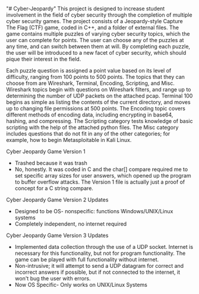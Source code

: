 "# Cyber-Jeopardy" 
This project is designed to increase student involvement in the field of cyber security through the completion of multiple cyber security games. The project consists of a Jeopardy-style Capture The Flag (CTF) game, coded in C++, and a folder of external files. The game contains multiple puzzles of varying cyber security topics, which the user can complete for points. The user can choose any of the puzzles at any time, and can switch between them at will. By completing each puzzle, the user will be introduced to a new facet of cyber security, which should pique their interest in the field. 

Each puzzle question is assigned a point value based on its level of difficulty, ranging from 100 points to 500 points. The topics that they can choose from are Wireshark, Terminal, Encoding, Scripting, and Misc. Wireshark topics begin with questions on Wireshark filters, and range up to determining the number of UDP packets on the attached pcap. Terminal 100 begins as simple as listing the contents of the current directory, and moves up to changing file permissions at 500 points. The Encoding topic covers different methods of encoding data, including encrypting in base64, hashing, and compressing. The Scripting category tests knowledge of basic scripting with the help of the attached python files. The Misc category includes questions that do not fit in any of the other categories; for example, how to begin Metasploitable in Kali Linux.

Cyber Jeopardy Game Version 1
- Trashed because it was trash
- No, honestly. It was coded in C and the char[] compare required me to set specific array sizes for user answers, which opened up the program to buffer overflow attacks. The Version 1 file is actually just a proof of concept for a C string compare.

Cyber Jeopardy Game Version 2 Updates
- Designed to be OS- nonspecific: functions Windows/UNIX/Linux systems
- Completely independent, no internet required

Cyber Jeopardy Game Version 3 Updates
- Implemented data collection through the use of a UDP socket. Internet is necessary for this functionality, but not for program functionality. The game can be played with full functionality without internet.
- Non-intrusive; it will attempt to send a UDP datagram for correct and incorrect answers if possible, but if not connected to the internet, it won't bug the user with errors.
- Now OS Specific- Only works on UNIX/Linux Systems

